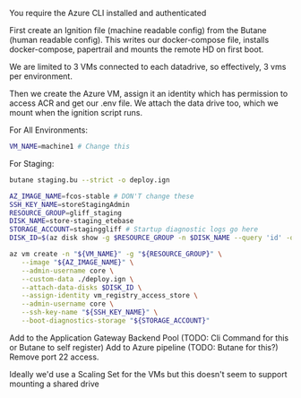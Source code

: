 You require the Azure CLI installed and authenticated

First create an Ignition file (machine readable config) from the Butane (human readable config).
This writes our docker-compose file, installs docker-compose, papertrail and mounts the remote HD on first boot.

We are limited to 3 VMs connected to each datadrive, so effectively, 3 vms per environment. 

Then we create the Azure VM, assign it an identity which has permission to access ACR and get our .env file. We attach the data drive too, which we mount when the ignition script runs.

For All Environments:
```bash
VM_NAME=machine1 # Change this
```

For Staging:

```bash
butane staging.bu --strict -o deploy.ign

AZ_IMAGE_NAME=fcos-stable # DON'T change these
SSH_KEY_NAME=storeStagingAdmin
RESOURCE_GROUP=gliff_staging
DISK_NAME=store-staging_etebase
STORAGE_ACCOUNT=staginggliff # Startup diagnostic logs go here
DISK_ID=$(az disk show -g $RESOURCE_GROUP -n $DISK_NAME --query 'id' -o tsv)

az vm create -n "${VM_NAME}" -g "${RESOURCE_GROUP}" \
   --image "${AZ_IMAGE_NAME}" \
   --admin-username core \
   --custom-data ./deploy.ign \
   --attach-data-disks $DISK_ID \
   --assign-identity vm_registry_access_store \
   --admin-username core \
   --ssh-key-name "${SSH_KEY_NAME}" \
   --boot-diagnostics-storage "${STORAGE_ACCOUNT}"
```

Add to the Application Gateway Backend Pool (TODO: Cli Command for this or Butane to self register)
Add to Azure pipeline (TODO: Butane for this?)
Remove port 22 access.

Ideally we'd use a Scaling Set for the VMs but this doesn't seem to support mounting a shared drive


